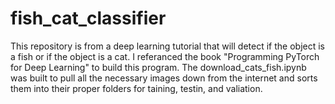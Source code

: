 # fish_cat_classifier

This repository is from a deep learning tutorial that will detect if the object is a fish or if the object is a cat.
I referanced the book "Programming PyTorch for Deep Learning" to build this program. The download_cats_fish.ipynb was built to pull all the necessary images down from the internet and sorts them into their proper folders for taining, testin, and valiation.

